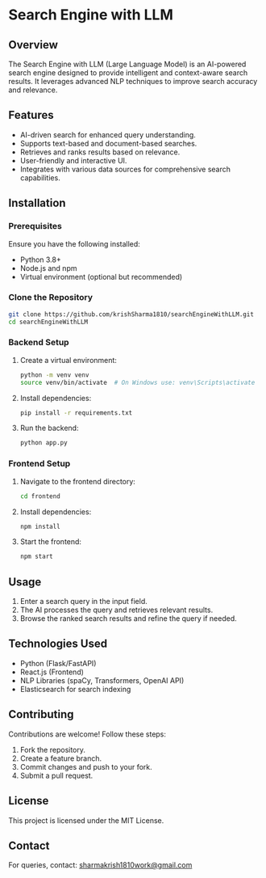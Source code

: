 # Search Engine with LLM

## Overview
The Search Engine with LLM (Large Language Model) is an AI-powered search engine designed to provide intelligent and context-aware search results. It leverages advanced NLP techniques to improve search accuracy and relevance.

## Features
- AI-driven search for enhanced query understanding.
- Supports text-based and document-based searches.
- Retrieves and ranks results based on relevance.
- User-friendly and interactive UI.
- Integrates with various data sources for comprehensive search capabilities.

## Installation
### Prerequisites
Ensure you have the following installed:
- Python 3.8+
- Node.js and npm
- Virtual environment (optional but recommended)

### Clone the Repository
```sh
git clone https://github.com/krishSharma1810/searchEngineWithLLM.git
cd searchEngineWithLLM
```

### Backend Setup
1. Create a virtual environment:
   ```sh
   python -m venv venv
   source venv/bin/activate  # On Windows use: venv\Scripts\activate
   ```
2. Install dependencies:
   ```sh
   pip install -r requirements.txt
   ```
3. Run the backend:
   ```sh
   python app.py
   ```

### Frontend Setup
1. Navigate to the frontend directory:
   ```sh
   cd frontend
   ```
2. Install dependencies:
   ```sh
   npm install
   ```
3. Start the frontend:
   ```sh
   npm start
   ```

## Usage
1. Enter a search query in the input field.
2. The AI processes the query and retrieves relevant results.
3. Browse the ranked search results and refine the query if needed.

## Technologies Used
- Python (Flask/FastAPI)
- React.js (Frontend)
- NLP Libraries (spaCy, Transformers, OpenAI API)
- Elasticsearch for search indexing

## Contributing
Contributions are welcome! Follow these steps:
1. Fork the repository.
2. Create a feature branch.
3. Commit changes and push to your fork.
4. Submit a pull request.

## License
This project is licensed under the MIT License.

## Contact
For queries, contact: [sharmakrish1810work@gmail.com](mailto:sharmakrish1810work@gmail.com)
